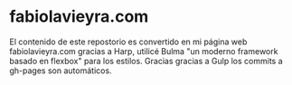 # fabiolavieyra.com

El contenido de este repostorio es convertido en mi página web fabiolavieyra.com gracias a Harp, utilicé Bulma "un moderno framework basado en flexbox" para los estilos. Gracias gracias a Gulp los commits a gh-pages son automáticos.

